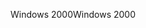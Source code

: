 <span data-ttu-id="00765-101">Windows 2000</span><span class="sxs-lookup"><span data-stu-id="00765-101">Windows 2000</span></span>